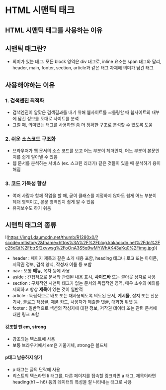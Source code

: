 # HTML 시맨틱 태크
## HTML 시맨틱 태그를 사용하는 이유
## 시맨틱 태그란?
- 의미가 있는 태그. 모든 block 영역은 div 태그로, inline 요소는 span 태그와 달리, header, main, footer, section, article과 같은 태그 자체에 의미가 담긴 태그
## 사용해야하는 이유
### 1. 검색엔진 최적화
- 검색엔진이 알맞은 검색결과를 내기 위해 웹사이트를 크롤링할 때 웹사이트의 내부에 담긴 정보를 토대로 사이트를 분석
- 그럴 때, 의미있는 태그를 사용하면 좀 더 정확한 구조로 분석할 수 있도록 도움
### 2. 쉬운 소스코드 구조화
- 브라우저가 웹 문서의 소스 코드를 보고 어느 부분이 헤더인지, 어느 부분이 본문인지를 쉽게 알아낼 수 있음
- 웹 문서를 분석하는 서비스 (ex. 스크린 리더기) 같은 것들이 있을 때 분석하기 용이해짐
### 3. 코드 가독성 향상
- 여러 사람과 함께 작업을 할 때, 굳이 클래스를 지정하지 않아도 쉽게 어느 부분이 헤더 영역이고, 본문 영역인지 쉽게 알 수 있음
- 유지보수도 하기 쉬움

## 시맨틱 태그의 종류
!(https://img1.daumcdn.net/thumb/R1280x0/?scode=mtistory2&fname=https%3A%2F%2Fblog.kakaocdn.net%2Fdn%2Fc25dQt%2FbtrSf2xvwsg%2FoOnA3S5q9wMYWhAK43aKq0%2Fimg.jpg))

- header : 페이지 제목과 같은 소개 내용 포함, heading 태그나 로고 또는 아이콘, 저작권 정보, 검색 양식, 작성자 이름 등 포함
- nav : 보통 **메뉴**, 목차 등에 사용
- aside : 간접적으로 문서와 관련된 내용 표시, **사이드바** 또는 콜아웃 상자로 사용
- section : 구체적인 시맨틱 태그가 없는 문서의 독립적인 영역, 매우 소수의 예외를 제외하고 항상 **제목**이 있는 것이 일반적
- article : 독립적으로 배포 또는 재사용되도록 의도된 문서, **게시물**, 잡지 또는 신문 기사, 블로그 작성글, 제품 카드, 사용자가 제출한 댓글, 대화형 위젯 등
- footer : 일반적으로 섹션의 작성자에 대한 정보, 저작권 데이터 또는 관련 문서에 대한 링크 포함

#### 강조할 땐 em, strong
+ 강조되는 텍스트에 사용
+ 보통 브라우저에서 em은 기울기체, strong은 볼드체

#### p태그 남용하지 않기
+ p 태그는 글의 단락에 사용
+ 리스트의 텍스라면 li 태그를, 다른 페이지를 접속할 링크라면 a 태그, 제목이라면 heading(h1 ~ h6) 등의 데이터의 특성을 잘 나타내는 태그로 사용
